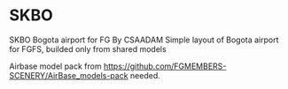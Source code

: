 # SKBO
SKBO Bogota airport for FG
By CSAADAM
Simple layout of Bogota airport for FGFS, builded only from shared models

Airbase model pack from https://github.com/FGMEMBERS-SCENERY/AirBase_models-pack needed.
